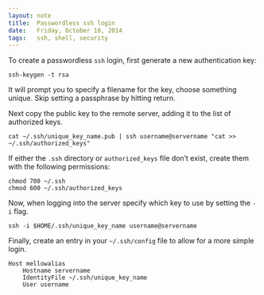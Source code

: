 ```yaml
---
layout: note
title:  Passwordless ssh login
date:   Friday, October 10, 2014
tags:   ssh, shell, security
---
```


To create a passwordless `ssh` login, first generate a new authentication key:

    ssh-keygen -t rsa

It will prompt you to specify a filename for the key, choose something unique. Skip setting a passphrase by hitting return.

Next copy the public key to the remote server, adding it to the list of authorized keys.

    cat ~/.ssh/unique_key_name.pub | ssh username@servername "cat >> ~/.ssh/authorized_keys"

If either the `.ssh` directory or `authorized_keys` file don’t exist, create them with the following permissions:

    chmod 700 ~/.ssh
    chmod 600 ~/.ssh/authorized_keys

Now, when logging into the server specify which key to use by setting the `-i` flag.

    ssh -i $HOME/.ssh/unique_key_name username@servername

Finally, create an entry in your `~/.ssh/config` file to allow for a more simple login.

    Host mellowalias
        Hostname servername
        IdentityFile ~/.ssh/unique_key_name
        User username
